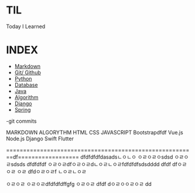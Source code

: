 # TIL

Today I Learned

# INDEX
- [Markdown](https://github.com/HOONY-LEE/TIL/blob/master/Markdown/Markdown.md)
- [Git/ Github](https://github.com/HOONY-LEE/TIL/blob/master/Git/Git.md)
- [Python](https://github.com/HOONY-LEE/TIL/blob/master/Python)
- [Database](https://github.com/HOONY-LEE/TIL/blob/master/Database)
- [Java](https://github.com/HOONY-LEE/TIL/blob/master/Java)
- [Algorithm](https://github.com/HOONY-LEE/TIL/blob/master/Algorithm)
- [Django](https://github.com/HOONY-LEE/TIL/blob/master/Django)
- [Spring](https://github.com/HOONY-LEE/TIL/blob/master/Spring)

-git commits


MARKDOWN
ALGORYTHM
HTML
CSS
JAVASCRIPT
Bootstrapdfdf
Vue.js
Node.js
Django
Swift
Flutter

========================================================df==================
dfdfdfdfdasadsㄴㅇㄴㅇ
ㅇㄹㅇㄹㅇsdsd
ㅇㄹㅇㄹsdsds
dfdfdfdf
ㅇㄹㅇㄹdfㅇㄹㅇㄹdㄴㅇㄹㄴㅇㄹfdfdfdfsdsdddd
dfdf
dfㅇㄹㅇㄹ
ㅇㄹ
dfdㅇㄹㅇㄹf
ㄴㅇㄹㄴㅇㄹ

ㅇㄹㅇㄹ
ㅇㄹㅇㄹdfdfdfdffgfg
ㅇㄹㅇㄹ
dfdf
dㅇㄹㅇㅇㄹㅇㄹ
dd
